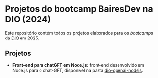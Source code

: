 # Projetos do bootcamp BairesDev na DIO (2024)

Este repositório contém todos os projetos elaborados para os *bootcamp*s da [DIO](https://dio.me) em 2025.

## Projetos

* **Front-end para chatGPT em Node.js:** front-end desenvolvido em Node.js para o chat-GPT, disponível na pasta [dio-openai-nodejs](dio-openai-nodejs/).
